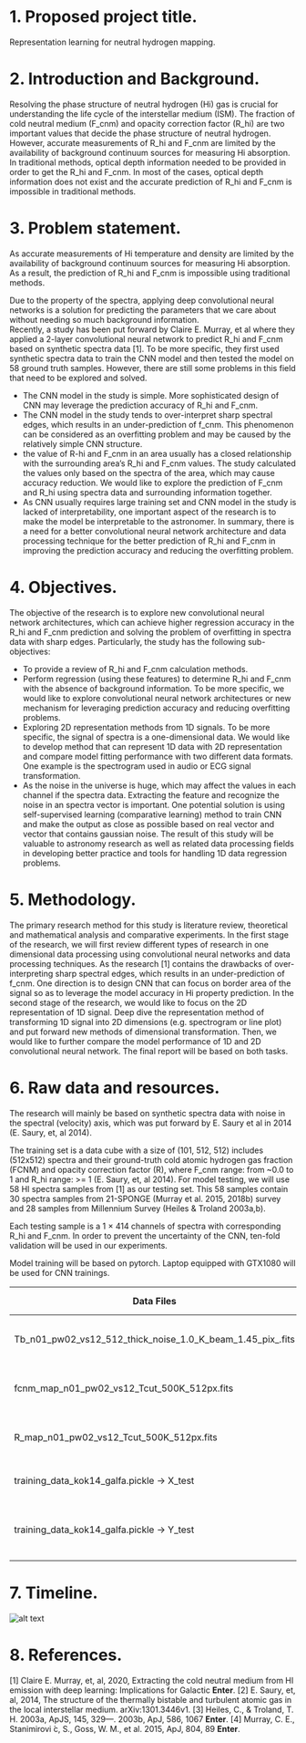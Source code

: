 # 1. Proposed project title.

Representation learning for neutral hydrogen mapping.


# 2. Introduction and Background.

Resolving the phase structure of neutral hydrogen (Hi) gas is crucial for understanding the life cycle of the interstellar medium (ISM). The fraction of cold neutral medium (F_cnm) and opacity correction factor (R_hi) are two important values that decide the phase structure of neutral hydrogen.  
However, accurate measurements of R_hi and F_cnm are limited by the availability of background continuum sources for measuring Hi absorption. In traditional methods, optical depth information needed to be provided in order to get the R_hi and F_cnm. In most of the cases, optical depth information does not exist and the accurate prediction of R_hi and F_cnm is impossible in traditional methods.

# 3. Problem statement.

As accurate measurements of Hi temperature and density are limited by the availability of background continuum sources for measuring Hi absorption. As a result, the prediction of R_hi and F_cnm is impossible using traditional methods.

Due to the property of the spectra, applying deep convolutional neural networks is a solution for predicting the parameters that we care about without needing so much background information.  
Recently, a study has been put forward by Claire E. Murray, et al where they applied a 2-layer convolutional neural network to predict R_hi and F_cnm based on synthetic spectra data [1]. 
To be more specific, they first used synthetic spectra data to train the CNN model and then tested the model on 58 ground truth samples. 
However, there are still some problems in this field that need to be explored and solved.

 - The CNN model in the study is simple. More sophisticated design of CNN may leverage the prediction accuracy of R_hi and F_cnm. 
 - The CNN model in the study tends to over-interpret sharp spectral edges, which results in an under-prediction of f_cnm. This phenomenon can be considered as an overfitting problem and may be caused by the relatively simple CNN structure.
 - the value of R-hi and F_cnm in an area usually has a closed relationship with the surrounding area’s R_hi and F_cnm values. The study calculated the values only based on the spectra of the area, which may cause accuracy reduction. We would like to explore the prediction of F_cnm and R_hi using spectra data and surrounding information together.
 - As CNN usually requires large training set and CNN model in the study is lacked of interpretability, one important aspect of the research is to make the model be interpretable to the astronomer.
In summary, there is a need for a better convolutional neural network architecture and data processing technique for the better prediction of R_hi and F_cnm in improving the prediction accuracy and reducing the overfitting problem.

# 4. Objectives.

The objective of the research is to explore new convolutional neural network architectures, which can achieve higher regression accuracy in the R_hi and F_cnm prediction and solving the problem of overfitting in spectra data with sharp edges. Particularly, the study has the following sub-objectives:
 - To provide a review of R_hi and F_cnm calculation methods.
 - Perform regression (using these features) to determine R_hi and F_cnm with the absence of background information. To be more specific, we would like to explore convolutional neural network architectures or new mechanism for leveraging prediction accuracy and reducing overfitting problems.
 - Exploring 2D representation methods from 1D signals. To be more specific, the signal of spectra is a one-dimensional data. We would like to develop method that can represent 1D data with 2D representation and compare model fitting performance with two different data formats. One example is the spectrogram used in audio or ECG signal transformation.
 - As the noise in the universe is huge, which may affect the values in each channel if the spectra data. Extracting the feature and recognize the noise in an spectra vector is important. One potential solution is using self-supervised learning (comparative learning) method to train CNN and make the output as close as possible based on real vector and vector that contains gaussian noise. 
The result of this study will be valuable to astronomy research as well as related data processing fields in developing better practice and tools for handling 1D data regression problems.



# 5. Methodology.

The primary research method for this study is literature review, theoretical and mathematical analysis and comparative experiments. In the first stage of the research, we will first review different types of research in one dimensional data processing using convolutional neural networks and data processing techniques. As the research [1] contains the drawbacks of over-interpreting sharp spectral edges, which results in an under-prediction of f_cnm. One direction is to design CNN that can focus on border area of the signal so as to leverage the model accuracy in Hi property prediction.
In the second stage of the research, we would like to focus on the 2D representation of 1D signal. Deep dive the representation method of transforming 1D signal into 2D dimensions (e.g. spectrogram or line plot) and put forward new methods of dimensional transformation. Then, we would like to further compare the model performance of 1D and 2D convolutional neural network. The final report will be based on both tasks.


# 6. Raw data and resources.

The research will mainly be based on synthetic spectra data with noise in the spectral (velocity) axis, which was put forward by E. Saury et al in 2014 (E. Saury, et, al 2014).

The training set is a data cube with a size of (101, 512, 512) includes (512x512) spectra and their ground-truth cold atomic hydrogen gas fraction (FCNM) and opacity correction factor (R), where F_cnm range: from ~0.0 to 1 and R_hi range: >= 1 (E. Saury, et, al 2014).  For model testing, we will use 58 HI spectra samples from [1] as our testing set. This 58 samples contain 30 spectra samples from 21-SPONGE (Murray et al. 2015, 2018b) survey and 28 samples from Millennium Survey (Heiles & Troland 2003a,b). 

Each testing sample is a 1 × 414 channels of spectra with corresponding R_hi and F_cnm. In order to prevent the uncertainty of the CNN, ten-fold validation will be used in our experiments. 

Model training will be based on pytorch. Laptop equipped with GTX1080 will be used for CNN trainings. 

| Data Files  | Usage | Data Shape | description | 
| ----------- | ----------- | ----------- | ----------- | 
| Tb_n01_pw02_vs12_512_thick_noise_1.0_K_beam_1.45_pix_.fits    | Training (spectra)       | 512 x 512 x 101 | Synthetic spectra data for training |
| fcnm_map_n01_pw02_vs12_Tcut_500K_512px.fits   | Training (ground truth)        | 512 x 512 | F_cnm ground truth for training |
| R_map_n01_pw02_vs12_Tcut_500K_512px.fits   | Training (ground truth)        | 512 x 512 | R_hi ground truth for training |
| training_data_kok14_galfa.pickle -> X_test | Model Testing | 58 x 414 | spectra data for testing | 
| training_data_kok14_galfa.pickle -> Y_test | Model Testing | 58 x 2 | F_cnm and R_hi ground truth for testing | 

# 7. Timeline.
![alt text](HI/docs/timeline.png)

# 8. References.

[1] Claire E. Murray, et, al, 2020, Extracting the cold neutral medium from HI emission with deep learning: Implications for Galactic **Enter**.
[2] E. Saury, et, al, 2014, The structure of the thermally bistable and turbulent atomic gas in the local interstellar medium. arXiv:1301.3446v1.
[3] Heiles, C., & Troland, T. H. 2003a, ApJS, 145, 329—. 2003b, ApJ, 586, 1067 **Enter**.
[4] Murray, C. E., Stanimirovi ́c, S., Goss, W. M., et al. 2015, ApJ, 804, 89 **Enter**.


